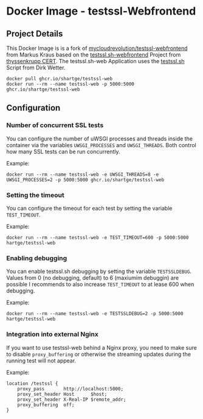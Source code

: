 # Docker Image - testssl-Webfrontend

## Project Details

This Docker Image is is a fork of [mycloudrevolution/testssl-webfrontend](https://github.com/mycloudrevolution/testssl-webfrontend) from Markus Kraus
based on the [testssl.sh-webfrontend](https://github.com/TKCERT/testssl.sh-webfrontend) Project from [thyssenkrupp CERT](https://github.com/TKCERT).
The testssl.sh-web Application uses the [testssl.sh](https://github.com/drwetter/testssl.sh) Script from Dirk Wetter.

```
docker pull ghcr.io/shartge/testssl-web
docker run --rm --name testssl-web -p 5000:5000 ghcr.io/shartge/testssl-web
```

## Configuration

### Number of concurrent SSL tests

You can configure the number of uWSGI processes and threads inside the container via the variables `UWSGI_PROCESSES` and `UWSGI_THREADS`. Both control how many SSL tests can be run concurrently.

Example:

```
docker run --rm --name testssl-web -e UWSGI_THREADS=8 -e UWSGI_PROCESSES=2 -p 5000:5000 ghcr.io/shartge/testssl-web
```

### Setting the timeout

You can configure the timeout for each test by setting the variable `TEST_TIMEOUT`.

Example:

```
docker run --rm --name testssl-web -e TEST_TIMEOUT=600 -p 5000:5000 hartge/testssl-web
```

### Enabling debugging

You can enable testssl.sh debugging by setting the variable `TESTSSLDEBUG`.
Values from 0 (no debugging, default) to 6 (maxiumim debuggin) are possible
I recommends to also increase `TEST_TIMEOUT` to at lease 600 when debugging.

Example:

```
docker run --rm --name testssl-web -e TESTSSLDEBUG=2 -p 5000:5000 hartge/testssl-web
```

### Integration into external Nginx

If you want to use testssl-web behind a Nginx proxy, you need to make sure to disable `proxy_buffering` or otherwise the streaming updates during the running test will not appear.

Example:

```
location /testssl {
    proxy_pass       http://localhost:5000;
    proxy_set_header Host      $host;
    proxy_set_header X-Real-IP $remote_addr;
    proxy_buffering  off;
}
```

